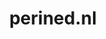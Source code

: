 ---
layout: post
title: "perined.nl"
internal_url: "/dutchgov/perined.nl.html"
subdomains_count: 17
all_subdomains_count: 17
urls_count: 15
ssl_rank: 0
http_rank: 40.866666666667
url_link: /data/perined.nl/urls.txt
all_subdomains_link: /data/perined.nl/all_subdomains.txt
subdomains_link: /data/perined.nl/subdomains.txt
categories: dutchgov
---